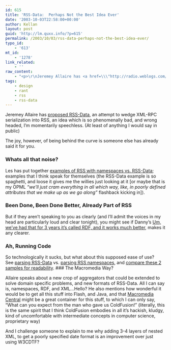 ```yaml
---
id: 615
title: 'RSS-Data:  Perhaps Not the Best Idea Ever'
date: '2003-10-03T22:58:00+00:00'
author: Kellan
layout: post
guid: 'http://lm.quxx.info/?p=615'
permalink: /2003/10/03/rss-data-perhaps-not-the-best-idea-ever/
typo_id:
    - '613'
mt_id:
    - '1278'
link_related:
    - ''
raw_content:
    - "<p>\r\nJeremey Allaire has <a href=\\\"http://radio.weblogs.com/0113297/2003/10/01.html#a236\\\">proposed RSS-Data</a>, an attempt to wedge XML-RPC serialization into RSS, an idea which is so phenomenally bad, and wrong headed, I\\'m momentarily speechless. (At least of anything I would say in public) \r\n</p>\r\n<p>\r\nThe joy, however, of being behind the curve is someone else has already said it for you.  \r\n</p>\r\n<p>\r\n<h3>Whats all that noise?</h3>\r\nLes has put together <a href=\\\"http://www.decafbad.com/blog/tech/rss_data_versus_namespace.html\\\">examples of RSS with namespaces vs. RSS-Data</a>; examples that I think speak for themselves (the RSS-Data example is so spaghetti, and loose it gives me the willies just looking at it [or maybe that is my OPML <em>\\\"we\\'ll just cram everything in all which way, like, in poorly defined attributes that we make up as we go along\\\"</em> flashback kicking in]).   \r\n</p>\r\n<p>\r\n<h3>Been Done, Been Done Better, Already Part of RSS</h3>\r\nBut if they aren\\'t speaking to you as clearly (and I\\'ll admit the voices in my head are particularly loud and clear tonight), you might see if Danny\\'s <a href=\\\"http://dannyayers.com/archives/001908.html\\\">Um, we\\'ve had that for 3 years it\\'s called RDF, and it works much better</a>, makes it any clearer.  \r\n</p>\r\n<p>\r\n<h3>Ah, Running Code</h3>\r\nSo technologically it sucks, but what about this supposed ease of use?  \r\nSee <a href=\\\"http://www.myelin.co.nz/post/2003/10/3/#200310031\\\">parsing RSS-Data</a> vs. <a href=\\\"http://www.myelin.co.nz/post/2003/10/3/#200310032\\\">parsing RSS namespaces</a>, and <a href=\\\"http://www.myelin.co.nz/post/2003/10/3/#200310033\\\">compare these 2 samples for readability</a>.\r\n</p>\r\n<p>\r\n<h3>The Macromedia Way?</h3>\r\nAllaire speaks about a new crop of aggregators that could be extended to solve domain specific problems, and new formats of RSS-Data.  All I can say is, namespaces, RDF, and XML...Hello?\r\n\r\nHe also mentions how wonderful it would be to get all this stuff into Flash, and Java, and that <a href=\\\"http://www.macromedia.com/software/central/\\\">Macromedia Central</a> might be a great container for this stuff, to which I can only say, \\\"What can you expect from the man who gave us ColdFusion!\\\" (literally, this is the same spirit that I think ColdFusion embodies in all it\\'s hackish, kludgy, kind of uncomfortable with intermediate concepts in computer science, proprietary way)\r\n</p>\r\n<p>\r\nAnd I challenge someone to explain to me why adding 3-4 layers of nested XML, to get a poorly specified date format is an improvement over just using W3CDTF?\r\n</p>"
tags:
    - design
    - rant
    - rss
    - rss-data
---
```


Jeremey Allaire has [proposed RSS-Data](http://radio.weblogs.com/0113297/2003/10/01.html#a236), an attempt to wedge XML-RPC serialization into RSS, an idea which is so phenomenally bad, and wrong headed, I’m momentarily speechless. (At least of anything I would say in public)

The joy, however, of being behind the curve is someone else has already said it for you.

### Whats all that noise?

Les has put together [examples of RSS with namespaces vs. RSS-Data](http://www.decafbad.com/blog/tech/rss_data_versus_namespace.html); examples that I think speak for themselves (the RSS-Data example is so spaghetti, and loose it gives me the willies just looking at it [or maybe that is my OPML *“we’ll just cram everything in all which way, like, in poorly defined attributes that we make up as we go along”* flashback kicking in]).  
### Been Done, Been Done Better, Already Part of RSS

But if they aren’t speaking to you as clearly (and I’ll admit the voices in my head are particularly loud and clear tonight), you might see if Danny’s [Um, we’ve had that for 3 years it’s called RDF, and it works much better](http://dannyayers.com/archives/001908.html), makes it any clearer.  
### Ah, Running Code

So technologically it sucks, but what about this supposed ease of use?  
See [parsing RSS-Data](http://www.myelin.co.nz/post/2003/10/3/#200310031) vs. [parsing RSS namespaces](http://www.myelin.co.nz/post/2003/10/3/#200310032), and [compare these 2 samples for readability](http://www.myelin.co.nz/post/2003/10/3/#200310033). ### The Macromedia Way?

Allaire speaks about a new crop of aggregators that could be extended to solve domain specific problems, and new formats of RSS-Data. All I can say is, namespaces, RDF, and XML…Hello? He also mentions how wonderful it would be to get all this stuff into Flash, and Java, and that [Macromedia Central](http://www.macromedia.com/software/central/) might be a great container for this stuff, to which I can only say, “What can you expect from the man who gave us ColdFusion!” (literally, this is the same spirit that I think ColdFusion embodies in all it’s hackish, kludgy, kind of uncomfortable with intermediate concepts in computer science, proprietary way)

And I challenge someone to explain to me why adding 3-4 layers of nested XML, to get a poorly specified date format is an improvement over just using W3CDTF?